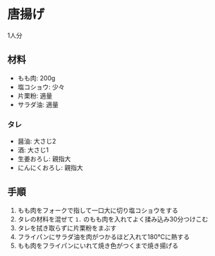 # 唐揚げ

1人分

## 材料

* もも肉: 200g
* 塩コショウ: 少々
* 片栗粉: 適量
* サラダ油: 適量

### タレ

* 醤油: 大さじ2
* 酒: 大さじ1
* 生姜おろし: 親指大
* にんにくおろし: 親指大

## 手順

1. もも肉をフォークで指して一口大に切り塩コショウをする
2. タレの材料を混ぜて `1.` のもも肉を入れてよく揉み込み30分つけこむ
3. タレを拭き取らずに片栗粉をまぶす
4. フライパンにサラダ油を肉がつかるほど入れて180℃に熱する
5. もも肉をフライパンにいれて焼き色がつくまで焼き揚げる

